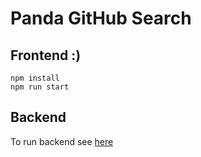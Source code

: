 # Panda GitHub Search

## Frontend :)

```
npm install
npm run start
```

## Backend

To run backend see [here](scraper/README.md)